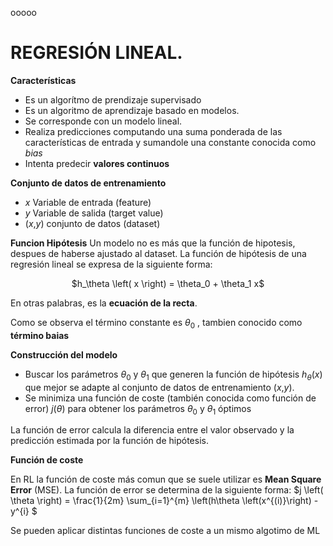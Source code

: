 ooooo

# REGRESIÓN LINEAL.

**Características**

* Es un algorítmo de prendizaje supervisado
* Es un algoritmo de aprendizaje basado en modelos.
* Se corresponde con un modelo lineal.
* Realiza predicciones computando una suma ponderada de las características de entrada y sumandole una constante conocida como *bias*
* Intenta predecir **valores continuos**

**Conjunto de datos de entrenamiento**

- *x* Variable de entrada (feature)
- *y* Variable de salida (target value)
- (*x*,*y*) conjunto de datos (dataset)

**Funcion Hipótesis**
Un modelo no es más que la función de hipotesis, despues de haberse ajustado al dataset.
La función de hipótesis de una regresión lineal se expresa de la siguiente forma:

<p align="center"> $h_\theta \left( x \right) = \theta_0 + \theta_1 x$ </p>

En otras palabras, es la **ecuación de la recta**.

Como se observa el término constante es $\theta_0$ , tambien conocido como **término baias**

**Construcción del modelo**

* Buscar los parámetros $\theta_0$ y $\theta_1$ que generen la función de hipótesis $h_\theta \left( x \right)$ que mejor se adapte al conjunto de datos de entrenamiento (*x*,*y*).
* Se minimiza una función de coste (también conocida como función de error) $j \left( \theta \right)$ para obtener los parámetros $\theta_0$ y $\theta_1$ óptimos


La función de error calcula la diferencia entre el valor observado y la predicción estimada por la función de hipótesis.

**Función de coste**

En RL la función de coste más comun que se suele utilizar es **Mean Square Error** (MSE).
La función de error se determina de la siguiente forma:
$j \left( \theta \right) = \frac{1}{2m} \sum_{i=1}^{m} \left(h\theta \left(x^{(i)}\right) - y^{i} $

Se pueden aplicar distintas funciones de coste a un mismo algotimo de ML 
